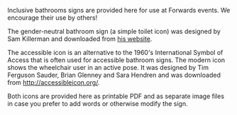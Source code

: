 Inclusive bathrooms signs are provided here for use at Forwards events. We
encourage their use by others!

The gender-neutral bathroom sign (a simple toilet icon) was designed by
Sam Killerman and downloaded from [his website](http://itspronouncedmetrosexual.com/2014/04/printable-gender-neutral-bathroom-sign-guerilla-project/#).

The accessible icon is an alternative to the 1960's International Symbol of
Access that is often used for accessible bathroom signs. The modern icon shows
the wheelchair user in an active pose. It was designed by Tim Ferguson Sauder,
Brian Glenney and Sara Hendren and was downloaded from
http://accessibleicon.org/.

Both icons are provided here as printable PDF and as separate image files in
case you prefer to add words or otherwise modify the sign.

